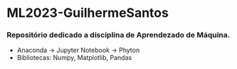 # ML2023-GuilhermeSantos

### Repositório dedicado a dísciplina de Aprendezado de Máquina.
- Anaconda -> Jupyter Notebook -> Phyton
- Bibliotecas: Numpy, Matplotlib, Pandas